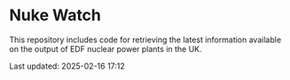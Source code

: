 # Nuke Watch

This repository includes code for retrieving the latest information available on the output of EDF nuclear power plants in the UK.

Last updated: 2025-02-16 17:12